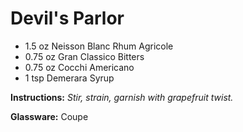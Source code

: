 # Devil's Parlor

* 1.5 oz Neisson Blanc Rhum Agricole
* 0.75 oz Gran Classico Bitters
* 0.75 oz Cocchi Americano
* 1 tsp Demerara Syrup

__Instructions:__ _Stir, strain, garnish with grapefruit twist._

__Glassware:__ Coupe